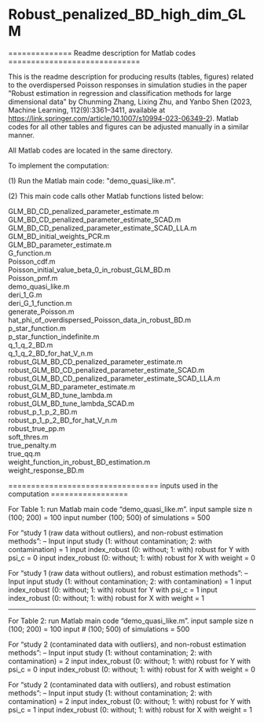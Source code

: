 # Robust_penalized_BD_high_dim_GLM

============== Readme description for Matlab codes =============================

This is the readme description for producing results (tables, figures) related to the overdispersed Poisson responses in simulation studies in the paper "Robust estimation in regression and classification methods for large dimensional data" by Chunming Zhang, Lixing Zhu, and Yanbo Shen (2023, Machine Learning, 112(9):3361–3411, available at https://link.springer.com/article/10.1007/s10994-023-06349-2). 
Matlab codes for all other tables and figures can be adjusted manually in a similar manner.

All Matlab codes are located in the same directory.

To implement the computation:

(1) Run the Matlab main code: "demo_quasi_like.m".

(2) This main code calls other Matlab functions listed below:

GLM_BD_CD_penalized_parameter_estimate.m                  
GLM_BD_CD_penalized_parameter_estimate_SCAD.m             
GLM_BD_CD_penalized_parameter_estimate_SCAD_LLA.m         
GLM_BD_initial_weights_PCR.m                              
GLM_BD_parameter_estimate.m                               
G_function.m                                              
Poisson_cdf.m                                             
Poisson_initial_value_beta_0_in_robust_GLM_BD.m           
Poisson_pmf.m                                             
demo_quasi_like.m                                         
deri_1_G.m                                                
deri_G_1_function.m                                       
generate_Poisson.m                                        
hat_phi_of_overdispersed_Poisson_data_in_robust_BD.m      
p_star_function.m                                         
p_star_function_indefinite.m                              
q_1_q_2_BD.m                                              
q_1_q_2_BD_for_hat_V_n.m                                  
robust_GLM_BD_CD_penalized_parameter_estimate.m           
robust_GLM_BD_CD_penalized_parameter_estimate_SCAD.m      
robust_GLM_BD_CD_penalized_parameter_estimate_SCAD_LLA.m  
robust_GLM_BD_parameter_estimate.m                        
robust_GLM_BD_tune_lambda.m                               
robust_GLM_BD_tune_lambda_SCAD.m                          
robust_p_1_p_2_BD.m                                       
robust_p_1_p_2_BD_for_hat_V_n.m                           
robust_true_pp.m                                          
soft_thres.m                                              
true_penalty.m                                            
true_qq.m                                                 
weight_function_in_robust_BD_estimation.m                 
weight_response_BD.m               

================================= inputs used in the computation =================

For Table 1: run Matlab main code “demo_quasi_like.m”.
input sample size n (100; 200) = 100
input number (100; 500) of simulations = 500

For “study 1 (raw data without outliers), and non-robust estimation methods”:
– Input
  input study (1: without contamination; 2: with contamination) = 1
  input index_robust (0: without; 1: with) robust for Y with psi_c = 0
  input index_robust (0: without; 1: with) robust for X with weight = 0

For “study 1 (raw data without outliers), and robust estimation methods”:
– Input
  input study (1: without contamination; 2: with contamination) = 1
  input index_robust (0: without; 1: with) robust for Y with psi_c = 1
  input index_robust (0: without; 1: with) robust for X with weight = 1

----------------------------------------------------------------------------------

For Table 2: run Matlab main code “demo_quasi_like.m”.
input sample size n (100; 200) = 100
input # (100; 500) of simulations = 500

For “study 2 (contaminated data with outliers), and non-robust estimation methods”:
– Input
  input study (1: without contamination; 2: with contamination) = 2
  input index_robust (0: without; 1: with) robust for Y with psi_c = 0
  input index_robust (0: without; 1: with) robust for X with weight = 0

For “study 2 (contaminated data with outliers), and robust estimation methods”:
– Input
  input study (1: without contamination; 2: with contamination) = 2
  input index_robust (0: without; 1: with) robust for Y with psi_c = 1
  input index_robust (0: without; 1: with) robust for X with weight = 1
